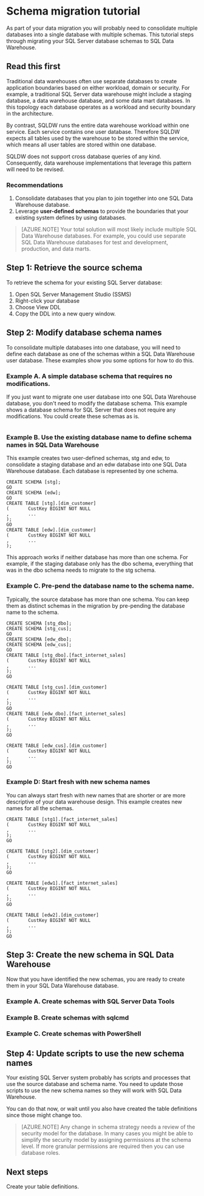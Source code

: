 # Schema migration tutorial
As part of your data migration you will probably need to consolidate multiple databases into a single database with multiple schemas. This tutorial steps through migrating your SQL Server database schemas to SQL Data Warehouse.

## Read this first

Traditional data warehouses often use separate databases to create application boundaries based on either workload, domain or security. For example, a traditional SQL Server data warehouse might include a staging database, a data warehouse database, and some data mart databases. In this topology each database operates as a workload and security boundary in the architecture.

By contrast, SQLDW runs the entire data warehouse workload within one service. Each service contains one user database. Therefore SQLDW expects all tables used by the warehouse to be stored within the service, which means all user tables are stored within one database.

SQLDW does not support cross database queries of any kind. Consequently, data warehouse implementations that leverage this pattern will need to be revised.

### Recommendations ###

1. Consolidate databases that you plan to join together into one SQL Data Warehouse database.
2. Leverage **user-defined schemas** to provide the boundaries that your existing system defines by using databases. 

> [AZURE.NOTE] Your total solution will most likely include multiple SQL Data Warehouse databases. For example, you could use separate SQL Data Warehouse databases for test and development, production, and data marts. 

## Step 1: Retrieve the source schema

To retrieve the schema for your existing SQL Server database:

1. Open SQL Server Management Studio (SSMS)
2. Right-click your database
3. Choose View DDL
4. Copy the DDL into a new query window.


## Step 2: Modify database schema names

To consolidate multiple databases into one database, you will need to define each database as one of the schemas within a SQL Data Warehouse user database. These examples show you some options for how to do this. 

### Example A. A simple database schema that requires no modifications.

If you just want to migrate one user database into one SQL Data Warehouse database, you don't need to modify the database schema. This example shows a database schema for SQL Server that does not require any modifications. You could create these schemas as is.

```

```

### Example B. Use the existing database name to define schema names in SQL Data Warehouse
 
This example creates two user-defined schemas, stg and edw, to consolidate a staging database and an edw database into one SQL Data Warehouse database. Each database is represented by one schema.

```
CREATE SCHEMA [stg];
GO
CREATE SCHEMA [edw];
GO
CREATE TABLE [stg].[dim_customer]
(       CustKey BIGINT NOT NULL
,       ...
);
GO
CREATE TABLE [edw].[dim_customer]
(       CustKey BIGINT NOT NULL
,       ...
);
```

This approach works if neither database has more than one schema. For example, if the staging database only has the dbo schema, everything that was in the dbo schema needs to migrate to the stg schema.


### Example C. Pre-pend the database name to the schema name.

Typically, the source database has more than one schema. You can keep them as distinct schemas in the migration by pre-pending the database name to the schema.

```
CREATE SCHEMA [stg_dbo];
CREATE SCHEMA [stg_cus];
GO
CREATE SCHEMA [edw_dbo];
CREATE SCHEMA [edw_cus];
GO
CREATE TABLE [stg_dbo].[fact_internet_sales]
(       CustKey BIGINT NOT NULL
,       ...
);
GO

CREATE TABLE [stg_cus].[dim_customer]
(       CustKey BIGINT NOT NULL
,       ...
);
GO
CREATE TABLE [edw_dbo].[fact_internet_sales]
(       CustKey BIGINT NOT NULL
,       ...
);
GO

CREATE TABLE [edw_cus].[dim_customer]
(       CustKey BIGINT NOT NULL
,       ...
);
GO
```

### Example D: Start fresh with new schema names

You can always start fresh with new names that are shorter or are more descriptive of your data warehouse design. This example creates new names for all the schemas.

```
CREATE TABLE [stg1].[fact_internet_sales]
(       CustKey BIGINT NOT NULL
,       ...
);
GO

CREATE TABLE [stg2].[dim_customer]
(       CustKey BIGINT NOT NULL
,       ...
);
GO

CREATE TABLE [edw1].[fact_internet_sales]
(       CustKey BIGINT NOT NULL
,       ...
);
GO

CREATE TABLE [edw2].[dim_customer]
(       CustKey BIGINT NOT NULL
,       ...
);
GO

```

## Step 3: Create the new schema in SQL Data Warehouse

Now that you have identified the new schemas, you are ready to create them in your SQL Data Warehouse database. 

### Example A. Create schemas with SQL Server Data Tools


### Example B. Create schemas with sqlcmd


### Example C. Create schemas with PowerShell


## Step 4: Update scripts to use the new schema names
Your existing SQL Server system probably has scripts and processes that use the source database and schema name. You need to update those scripts to use the new schema names so they will work with SQL Data Warehouse.

You can do that now, or wait until you also have created the table definitions since those might change too.  

> [AZURE.NOTE] Any change in schema strategy needs a review of the security model for the database. In many cases you might be able to simplify the security model by assigning permissions at the schema level. If more granular permissions are required then you can use database roles.


## Next steps

Create your table definitions.






